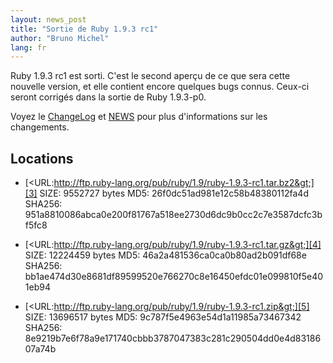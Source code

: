 ```yaml
---
layout: news_post
title: "Sortie de Ruby 1.9.3 rc1"
author: "Bruno Michel"
lang: fr
---
```


Ruby 1.9.3 rc1 est sorti. C\'est le second aperçu de ce que sera cette
nouvelle version, et elle contient encore quelques bugs connus. Ceux-ci
seront corrigés dans la sortie de Ruby 1.9.3-p0.

Voyez le [ChangeLog][1] et [NEWS][2] pour plus d\'informations sur les
changements.

## Locations

* [&lt;URL:http://ftp.ruby-lang.org/pub/ruby/1.9/ruby-1.9.3-rc1.tar.bz2&gt;][3]
  SIZE: 9552727 bytes
  MD5: 26f0dc51ad981e12c58b48380112fa4d
  SHA256: 951a8810086abca0e200f81767a518ee2730d6dc9b0cc2c7e3587dcfc3bf5fc8

* [&lt;URL:http://ftp.ruby-lang.org/pub/ruby/1.9/ruby-1.9.3-rc1.tar.gz&gt;][4]
  SIZE: 12224459 bytes
  MD5: 46a2a481536ca0ca0b80ad2b091df68e
  SHA256: bb1ae474d30e8681df89599520e766270c8e16450efdc01e099810f5e401eb94

* [&lt;URL:http://ftp.ruby-lang.org/pub/ruby/1.9/ruby-1.9.3-rc1.zip&gt;][5]
  SIZE: 13696517 bytes
  MD5: 9c787f5e4963e54d1a11985a73467342
  SHA256: 8e9219b7e6f78a9e171740cbbb3787047383c281c290504dd0e4d8318607a74b



[1]: http://svn.ruby-lang.org/repos/ruby/tags/v1_9_3_rc1/ChangeLog
[2]: http://svn.ruby-lang.org/repos/ruby/tags/v1_9_3_rc1/NEWS
[3]: http://ftp.ruby-lang.org/pub/ruby/1.9/ruby-1.9.3-rc1.tar.bz2
[4]: http://ftp.ruby-lang.org/pub/ruby/1.9/ruby-1.9.3-rc1.tar.gz
[5]: http://ftp.ruby-lang.org/pub/ruby/1.9/ruby-1.9.3-rc1.zip
